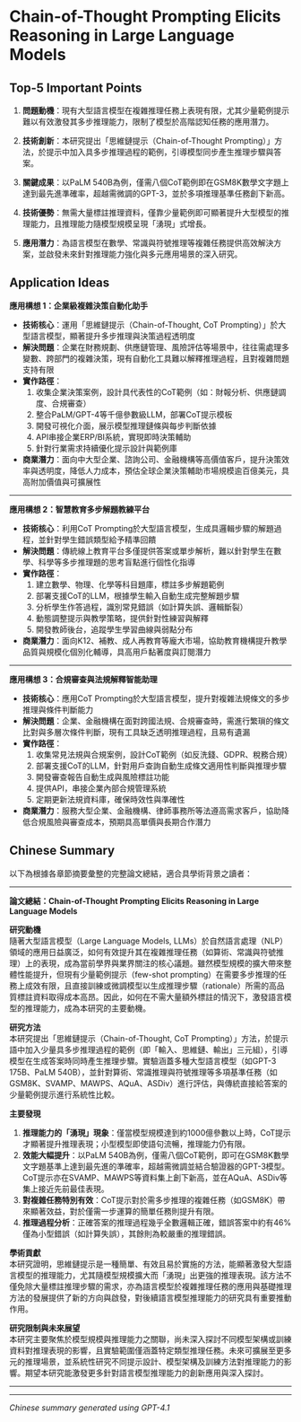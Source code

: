 # Chain-of-Thought Prompting Elicits Reasoning in Large Language Models

## Top-5 Important Points

1. **問題動機**：現有大型語言模型在複雜推理任務上表現有限，尤其少量範例提示難以有效激發其多步推理能力，限制了模型於高階認知任務的應用潛力。

2. **技術創新**：本研究提出「思維鏈提示（Chain-of-Thought Prompting）」方法，於提示中加入具多步推理過程的範例，引導模型同步產生推理步驟與答案。

3. **關鍵成果**：以PaLM 540B為例，僅需八個CoT範例即在GSM8K數學文字題上達到最先進準確率，超越需微調的GPT-3，並於多項推理基準任務創下新高。

4. **技術優勢**：無需大量標註推理資料，僅靠少量範例即可顯著提升大型模型的推理能力，且推理能力隨模型規模呈現「湧現」式增長。

5. **應用潛力**：為語言模型在數學、常識與符號推理等複雜任務提供高效解決方案，並啟發未來針對推理能力強化與多元應用場景的深入研究。

## Application Ideas

**應用構想 1：企業級複雜決策自動化助手**  
- **技術核心**：運用「思維鏈提示（Chain-of-Thought, CoT Prompting）」於大型語言模型，顯著提升多步推理與決策過程透明度  
- **解決問題**：企業在財務規劃、供應鏈管理、風險評估等場景中，往往需處理多變數、跨部門的複雜決策，現有自動化工具難以解釋推理過程，且對複雜問題支持有限  
- **實作路徑**：  
  1. 收集企業決策案例，設計具代表性的CoT範例（如：財報分析、供應鏈調度、合規審查）  
  2. 整合PaLM/GPT-4等千億參數級LLM，部署CoT提示模板  
  3. 開發可視化介面，展示模型推理鏈條與每步判斷依據  
  4. API串接企業ERP/BI系統，實現即時決策輔助  
  5. 針對行業需求持續優化提示設計與範例庫  
- **商業潛力**：面向中大型企業、諮詢公司、金融機構等高價值客戶，提升決策效率與透明度，降低人力成本，預估全球企業決策輔助市場規模逾百億美元，具高附加價值與可擴展性  

---

**應用構想 2：智慧教育多步解題教練平台**  
- **技術核心**：利用CoT Prompting於大型語言模型，生成具邏輯步驟的解題過程，並針對學生錯誤類型給予精準回饋  
- **解決問題**：傳統線上教育平台多僅提供答案或單步解析，難以針對學生在數學、科學等多步推理題的思考盲點進行個性化指導  
- **實作路徑**：  
  1. 建立數學、物理、化學等科目題庫，標註多步解題範例  
  2. 部署支援CoT的LLM，根據學生輸入自動生成完整解題步驟  
  3. 分析學生作答過程，識別常見錯誤（如計算失誤、邏輯斷裂）  
  4. 動態調整提示與教學策略，提供針對性練習與解釋  
  5. 開發教師後台，追蹤學生學習曲線與弱點分布  
- **商業潛力**：面向K12、補教、成人再教育等龐大市場，協助教育機構提升教學品質與規模化個別化輔導，具高用戶黏著度與訂閱潛力  

---

**應用構想 3：合規審查與法規解釋智能助理**  
- **技術核心**：應用CoT Prompting於大型語言模型，提升對複雜法規條文的多步推理與條件判斷能力  
- **解決問題**：企業、金融機構在面對跨國法規、合規審查時，需進行繁瑣的條文比對與多層次條件判斷，現有工具缺乏透明推理過程，且易有遺漏  
- **實作路徑**：  
  1. 收集常見法規與合規案例，設計CoT範例（如反洗錢、GDPR、稅務合規）  
  2. 部署支援CoT的LLM，針對用戶查詢自動生成條文適用性判斷與推理步驟  
  3. 開發審查報告自動生成與風險標註功能  
  4. 提供API，串接企業內部合規管理系統  
  5. 定期更新法規資料庫，確保時效性與準確性  
- **商業潛力**：服務大型企業、金融機構、律師事務所等法遵高需求客戶，協助降低合規風險與審查成本，預期具高單價與長期合作潛力

## Chinese Summary

以下為根據各章節摘要彙整的完整論文總結，適合具學術背景之讀者：

---

**論文總結：Chain-of-Thought Prompting Elicits Reasoning in Large Language Models**

**研究動機**  
隨著大型語言模型（Large Language Models, LLMs）於自然語言處理（NLP）領域的應用日益廣泛，如何有效提升其在複雜推理任務（如算術、常識與符號推理）上的表現，成為當前學界與業界關注的核心議題。雖然模型規模的擴大帶來整體性能提升，但現有少量範例提示（few-shot prompting）在需要多步推理的任務上成效有限，且直接訓練或微調模型以生成推理步驟（rationale）所需的高品質標註資料取得成本高昂。因此，如何在不需大量額外標註的情況下，激發語言模型的推理能力，成為本研究的主要動機。

**研究方法**  
本研究提出「思維鏈提示（Chain-of-Thought, CoT Prompting）」方法，於提示語中加入少量具多步推理過程的範例（即「輸入、思維鏈、輸出」三元組），引導模型在生成答案時同時產生推理步驟。實驗涵蓋多種大型語言模型（如GPT-3 175B、PaLM 540B），並針對算術、常識推理與符號推理等多項基準任務（如GSM8K、SVAMP、MAWPS、AQuA、ASDiv）進行評估，與傳統直接給答案的少量範例提示進行系統性比較。

**主要發現**  
1. **推理能力的「湧現」現象**：僅當模型規模達到約1000億參數以上時，CoT提示才顯著提升推理表現；小型模型即使語句流暢，推理能力仍有限。
2. **效能大幅提升**：以PaLM 540B為例，僅需八個CoT範例，即可在GSM8K數學文字題基準上達到最先進的準確率，超越需微調並結合驗證器的GPT-3模型。CoT提示亦在SVAMP、MAWPS等資料集上創下新高，並在AQuA、ASDiv等集上接近先前最佳表現。
3. **對複雜任務特別有效**：CoT提示對於需多步推理的複雜任務（如GSM8K）帶來顯著效益，對於僅需一步運算的簡單任務則提升有限。
4. **推理過程分析**：正確答案的推理過程幾乎全數邏輯正確，錯誤答案中約有46%僅為小型錯誤（如計算失誤），其餘則為較嚴重的推理錯誤。

**學術貢獻**  
本研究證明，思維鏈提示是一種簡單、有效且易於實施的方法，能顯著激發大型語言模型的推理能力，尤其隨模型規模擴大而「湧現」出更強的推理表現。該方法不僅免除大量標註推理步驟的需求，亦為語言模型於複雜推理任務的應用與基礎推理方法的發展提供了新的方向與啟發，對後續語言模型推理能力的研究具有重要推動作用。

**研究限制與未來展望**  
本研究主要聚焦於模型規模與推理能力之關聯，尚未深入探討不同模型架構或訓練資料對推理表現的影響，且實驗範圍僅涵蓋特定類型推理任務。未來可擴展至更多元的推理場景，並系統性研究不同提示設計、模型架構及訓練方法對推理能力的影響。期望本研究能激發更多針對語言模型推理能力的創新應用與深入探討。

---

---

*Chinese summary generated using GPT-4.1*